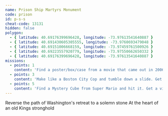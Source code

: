 ```yaml
---
name: Prison Ship Martyrs Monument
code: prison
id: p-s-s
cheat-code: 13131
hidden: false
polygon:
  - { latitude: 40.69176399696428, longitude: -73.97613541640887 }
  - { latitude: 40.691430605305555, longitude: -73.9760693479048 }
  - { latitude: 40.69151006668159, longitude: -73.97459761500926 }
  - { latitude: 40.69223557920779, longitude: -73.97550662650332 }
  - { latitude: 40.69176399696428, longitude: -73.97613541640887 }
missions:
  - points: 1
    content: 'Find a poster/box/case from a movie that came out in 2006'
  - points: 3
    content: 'Make like a Boston City Cop and tumble down a slide. Get the scene on video for 3 points.'
  - points: 5
    content: 'Find a Mystery Cube from Super Mario and hit it. Get a video for a power up of 2 stars.'
---
```


Reverse the path of Washington's retreat to a solemn stone At the heart of an old Kings stronghold